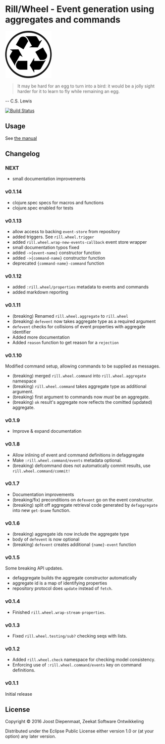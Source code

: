 # Rill/Wheel - Event generation using aggregates and commands

![Logo](logo.png)


> It may be hard for an egg to turn into a bird: it would be a jolly
> sight harder for it to learn to fly while remaining an egg.

-- C.S. Lewis

[![Build Status](https://travis-ci.org/rill-event-sourcing/wheel.svg?branch=master)](https://travis-ci.org/rill-event-sourcing/wheel)

## Usage

See [the manual](https://rill-event-sourcing.github.io/wheel/index.html)

## Changelog

### NEXT
  - small documentation improvements

### v0.1.14
  - clojure.spec specs for macros and functions
  - clojure.spec enabled for tests

### v0.1.13
  - allow access to backing `event-store` from repository
  - added triggers. See `rill.wheel.trigger`
  - added `rill.wheel.wrap-new-events-callback` event store wrapper
  - small documentation typos fixed
  - added `->{event-name}` constructor function
  - added `->{command-name}` constructor function
  - deprecated `{command-name}-command` function

### v0.1.12
  - added `:rill.wheel/properties` metadata to events and commands
  - added markdown reporting

### v0.1.11
  - (breaking) Renamed `rill.wheel.aggregate` to `rill.wheel`
  - (breaking) `defevent` now takes aggregate type as a required
    argument
  - `defevent` checks for collisions of event properties with
    aggregate identifier
  - Added more documentation
  - Added `reason` function to get reason for a `rejection`

### v0.1.10
  Modified command setup, allowing commands to be supplied as
  messages.
  
  - (breaking) merged `rill.wheel.command` into `rill.wheel.aggregate`
    namespace
  - (breaking) `rill.wheel.command` takes aggregate type as additional
    argument.
  - (breaking) first argument to commands now *must* be an aggregate.
  - (breaking) `ok` result's aggregate now reflects the comitted
    (updated) aggregate.

### v0.1.9
  - Improve & expand documentation

### v0.1.8
  - Allow inlining of event and command definitions in defaggregate
  - Make `:rill.wheel.command/events` metadata optional.
  - (breaking) defcommand does not automatically commit results, use
    `rill.wheel.command/commit!`

### v0.1.7
  - Documentation improvements
  - (breaking/fix) preconditions on `defevent` go on the event
    constructor.
  - (breaking) split off aggregate retrieval code generated by
    `defaggregate` into new `get-$name` function.

### v0.1.6
  - (breaking) aggregate ids now include the aggregate type
  - body of `defevent` is now optional
  - (breaking) `defevent` creates additional `{name}-event` function

### v0.1.5
  Some breaking API updates.
  - defaggregate builds the aggregate constructor automatically
  - aggregate id is a map of identifying properties
  - repository protocol does `update` instead of
    `fetch`.

### v0.1.4
  - Finished `rill.wheel.wrap-stream-properties`.

### v0.1.3
  - Fixed `rill.wheel.testing/sub?` checking seqs with lists.

### v0.1.2

  - Added `rill.wheel.check` namespace for checking model consistency.
  - Enforcing use of `:rill.wheel.command/events` key on command
    definitions.

### v0.1.1

Initial release

## License

Copyright © 2016 Joost Diepenmaat, Zeekat Software Ontwikkeling

Distributed under the Eclipse Public License either version 1.0 or (at
your option) any later version.
